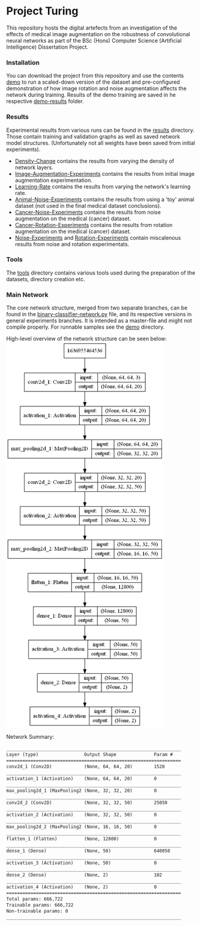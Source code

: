 # Project Turing

This repository hosts the digital artefects from an investigation of the effects of medical image augmentation on the robustness of convolutional neural networks as part of the BSc (Hons) Computer Science (Artificial Intelligence) Dissertation Project.

### Installation
You can download the project from this repository and use the contents [demo](demo/) to run a scaled-down version of the dataset and pre-configured demonstration of how image rotation and noise augmentation affects the network during training.
Results of the demo training are saved in he respective [demo-results](demo/demo-results) folder.

### Results
Experimental results from various runs can be found in the [results](results/) directory. Those contain training and validation graphs as well as saved network model structures. (Unfortunately not all weights have been saved from initial experiments).
* [Density-Change](results/density-change/) contains the results from varying the density of network layers.
* [Image-Augmentation-Experiments](results/image-augmentation-experiments/) contains the results from initial image augmentation experimentation.
* [Learning-Rate](results/learning-rate/) contains the results from varying the network's learning rate.
* [Animal-Noise-Experiments](results/animal-noise-experiments/) contains the results from using a 'toy' animal dataset (not used in the final medical dataset conclusions).
* [Cancer-Noise-Experiments](results/cancer-noise-experiments/) contains the results from noise augmentation on the medical (cancer) dataset.
* [Cancer-Rotation-Experiments](results/cancer-rotation-experiments/) contains the results from rotation augmentation on the medical (cancer) dataset.
* [Noise-Experiments](results/noise-experiments/) and [Rotation-Experiments](results/rotation-experiments/) contain miscalenous results from noise and rotation experimentats.

### Tools
The [tools](tools/) directory contains various tools used during the preparation of the datasets, directory creation etc.

### Main Network
The core network structure, merged from two separate branches, can be found in the [binary-classifier-network.py](binary-classifier-network.py) file, and its respective versions in general experiments branches. It is intended as a master-file and might not compile properly. For runnable samples see the [demo](demo/) directory.

High-level overview of the network structure can be seen below:
![Network Structure](results/network-model.png)

Network Summary:
```
_________________________________________________________________
Layer (type)                 Output Shape              Param #
=================================================================
conv2d_1 (Conv2D)            (None, 64, 64, 20)        1520
_________________________________________________________________
activation_1 (Activation)    (None, 64, 64, 20)        0
_________________________________________________________________
max_pooling2d_1 (MaxPooling2 (None, 32, 32, 20)        0
_________________________________________________________________
conv2d_2 (Conv2D)            (None, 32, 32, 50)        25050
_________________________________________________________________
activation_2 (Activation)    (None, 32, 32, 50)        0
_________________________________________________________________
max_pooling2d_2 (MaxPooling2 (None, 16, 16, 50)        0
_________________________________________________________________
flatten_1 (Flatten)          (None, 12800)             0
_________________________________________________________________
dense_1 (Dense)              (None, 50)                640050
_________________________________________________________________
activation_3 (Activation)    (None, 50)                0
_________________________________________________________________
dense_2 (Dense)              (None, 2)                 102
_________________________________________________________________
activation_4 (Activation)    (None, 2)                 0
=================================================================
Total params: 666,722
Trainable params: 666,722
Non-trainable params: 0
_________________________________________________________________
```
